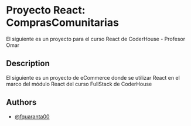 
# Proyecto React: ComprasComunitarias
El siguiente es un proyecto para el curso React de CoderHouse - Profesor Omar 




##  Description

El siguiente es un proyecto de eCommerce donde se utilizar React en el marco del módulo React del curso FullStack de CoderHouse

## Authors

- [@fquaranta00](https://www.github.com/fquaranta00)

